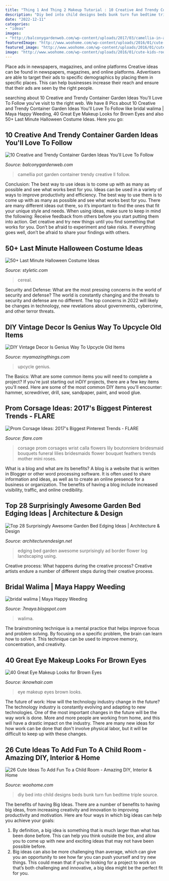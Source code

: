 ```yaml
---
title: "Thing 1 And Thing 2 Makeup Tutorial : 10 Creative And Trendy Container Garden Ideas You&#039;ll Love To Follow"
description: "Diy bed into child designs beds bunk turn fun bedtime triple source"
date: "2022-12-11"
categories:
- "ideas"
images:
- "http://balconygardenweb.com/wp-content/uploads/2017/03/camellia-in-a-pot.jpg"
featuredImage: "http://www.woohome.com/wp-content/uploads/2016/01/cute-kids-room-14.jpg"
featured_image: "http://www.woohome.com/wp-content/uploads/2016/01/cute-kids-room-14.jpg"
image: "http://www.woohome.com/wp-content/uploads/2016/01/cute-kids-room-14.jpg"
---
```



Place ads in newspapers, magazines, and online platforms
Creative ideas can be found in newspapers, magazines, and online platforms. Advertisers are able to target their ads to specific demographics by placing them in specific places. This can help businesses increase their reach and ensure that their ads are seen by the right people.

	

		
searching about 10 Creative and Trendy Container Garden Ideas You&#039;ll Love To Follow you've visit to the right web. We have 8 Pics about 10 Creative and Trendy Container Garden Ideas You&#039;ll Love To Follow like bridal walima | Maya Happy Weeding, 40 Great Eye Makeup Looks for Brown Eyes and also 50+ Last Minute Halloween Costume Ideas. Here you go:
		
    
## 10 Creative And Trendy Container Garden Ideas You&#039;ll Love To Follow

<img loading=lazy src="http://balconygardenweb.com/wp-content/uploads/2017/03/camellia-in-a-pot.jpg" onerror="this.onerror=null;this.src='https://tse3.mm.bing.net/th?id=OIP.P0tnZ--hg2FWHBfzgoJh1AHaKC&amp;pid=15.1';" alt="10 Creative and Trendy Container Garden Ideas You&#039;ll Love To Follow">

_Source: balconygardenweb.com_

>camellia pot garden container trendy creative ll follow. 

	

Conclusion: The best way to use ideas is to come up with as many as possible and see what works best for you.
Ideas can be used in a variety of ways to improve productivity and efficiency. The best way to use them is to come up with as many as possible and see what works best for you. There are many different ideas out there, so it’s important to find the ones that fit your unique style and needs. When using ideas, make sure to keep in mind the following: Receive feedback from others before you start putting them into action. Get creative and try new things until you find something that works for you. Don’t be afraid to experiment and take risks. If everything goes well, don’t be afraid to share your findings with others.

    
## 50+ Last Minute Halloween Costume Ideas

<img loading=lazy src="https://styletic.com/wp-content/uploads/2016/10/last-minute-halloween-costumes/44-last-minute-halloween-costume-ideas.jpg" onerror="this.onerror=null;this.src='https://tse4.mm.bing.net/th?id=OIP.3IKhmYUNBgYN4wVBxeOw9QHaLE&amp;pid=15.1';" alt="50+ Last Minute Halloween Costume Ideas">

_Source: styletic.com_

>cereal. 

	

Security and Defense: What are the most pressing concerns in the world of security and defense?
The world is constantly changing and the threats to security and defense are no different. The top concerns in 2022 will likely be changes in technology, new revelations about governments, cybercrime, and other terror threats.

    
## DIY Vintage Decor Is Genius Way To Upcycle Old Items

<img loading=lazy src="http://myamazingthings.com/wp-content/uploads/2017/06/vintage-decor-ideas-2.jpg" onerror="this.onerror=null;this.src='https://tse1.mm.bing.net/th?id=OIP.zO7nCt4B5ttzMMXmPNdx5QHaLe&amp;pid=15.1';" alt="DIY Vintage Decor Is Genius Way To Upcycle Old Items">

_Source: myamazingthings.com_

>upcycle genius. 

	

The Basics: What are some common items you will need to complete a project?
If you're just starting out inDIY projects, there are a few key items you'll need. Here are some of the most common DIY items you'll encounter: hammer, screwdriver, drill, saw, sandpaper, paint, and wood glue.

    
## Prom Corsage Ideas: 2017&#039;s Biggest Pinterest Trends - FLARE

<img loading=lazy src="http://www.flare.com/wp-content/uploads/2017/03/10-Prom-Corsage-Trends-Feathers-3-e1490297886641.jpg" onerror="this.onerror=null;this.src='https://tse4.mm.bing.net/th?id=OIP.MfgzQane4KfhZi8iLy3oQQHaKX&amp;pid=15.1';" alt="Prom Corsage Ideas: 2017&#039;s Biggest Pinterest Trends - FLARE">

_Source: flare.com_

>corsage prom corsages wrist calla flowers lily boutonniere bridesmaid bouquets funeral lilies bridesmaids flower bouquet feathers trends mother mini roses. 

	

What is a blog and what are its benefits?
A blog is a website that is written in Blogger or other word processing software. It is often used to share information and ideas, as well as to create an online presence for a business or organization. The benefits of having a blog include increased visibility, traffic, and online credibility.

    
## Top 28 Surprisingly Awesome Garden Bed Edging Ideas | Architecture &amp; Design

<img loading=lazy src="http://cdn.architecturendesign.net/wp-content/uploads/2015/04/Garden-Bed-Edging-Ideas-AD-6.jpg" onerror="this.onerror=null;this.src='https://tse3.mm.bing.net/th?id=OIP.qJq8OWe9fXP5D_TTgMUSOAHaJW&amp;pid=15.1';" alt="Top 28 Surprisingly Awesome Garden Bed Edging Ideas | Architecture &amp; Design">

_Source: architecturendesign.net_

>edging bed garden awesome surprisingly ad border flower log landscaping using. 

	

Creative process: What happens during the creative process?
Creative artists endure a number of different steps during their creative process.

    
## Bridal Walima | Maya Happy Weeding

<img loading=lazy src="https://1.bp.blogspot.com/-TWKp9H03BQQ/UOwBx1IQYjI/AAAAAAAACYw/-09QgEDnUzw/s1600/bridal+lehenga+choli+fashions.+(4).jpg" onerror="this.onerror=null;this.src='https://tse3.mm.bing.net/th?id=OIP.-JRGj9zKWnIO9L4hjWmKeAHaLb&amp;pid=15.1';" alt="bridal walima | Maya Happy Weeding">

_Source: 7maya.blogspot.com_

>walima. 

	

The brainstroming technique is a mental practice that helps improve focus and problem solving. By focusing on a specific problem, the brain can learn how to solve it. This technique can be used to improve memory, concentration, and creativity.

    
## 40 Great Eye Makeup Looks For Brown Eyes

<img loading=lazy src="https://www.iknowhair.com/wp-content/uploads/2015/09/20-eye-makeup-brown-eyes.jpg" onerror="this.onerror=null;this.src='https://tse3.mm.bing.net/th?id=OIP.uj2uHoOoGTke3AUUEZnANAHaHa&amp;pid=15.1';" alt="40 Great Eye Makeup Looks for Brown Eyes">

_Source: iknowhair.com_

>eye makeup eyes brown looks. 

	

The future of work: How will the technology industry change in the future?
The technology industry is constantly evolving and adapting to new technologies. One of the most important changes in the future will be the way work is done. More and more people are working from home, and this will have a drastic impact on the industry. There are many new ideas for how work can be done that don't involve physical labor, but it will be difficult to keep up with these changes.

    
## 26 Cute Ideas To Add Fun To A Child Room - Amazing DIY, Interior &amp; Home

<img loading=lazy src="http://www.woohome.com/wp-content/uploads/2016/01/cute-kids-room-14.jpg" onerror="this.onerror=null;this.src='https://tse3.mm.bing.net/th?id=OIP.ytd8jMzrTLv038mLNOfYiAHaKy&amp;pid=15.1';" alt="26 Cute Ideas To Add Fun To a Child Room - Amazing DIY, Interior &amp; Home">

_Source: woohome.com_

>diy bed into child designs beds bunk turn fun bedtime triple source. 

	

The benefits of having Big Ideas.
There are a number of benefits to having big ideas, from increasing creativity and innovation to improving productivity and motivation. Here are four ways in which big ideas can help you achieve your goals: 
1. By definition, a big idea is something that is much larger than what has been done before. This can help you think outside the box, and allow you to come up with new and exciting ideas that may not have been possible before. 
2. Big ideas can also be more challenging than average, which can give you an opportunity to see how far you can push yourself and try new things. This could mean that if you’re looking for a project to work on that’s both challenging and innovative, a big idea might be the perfect fit for you. 

